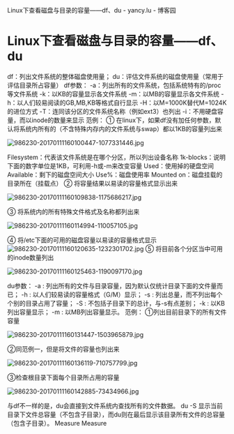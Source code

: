 Linux下查看磁盘与目录的容量——df、du - yancy.lu - 博客园

#  Linux下查看磁盘与目录的容量——df、du

df：列出文件系统的整体磁盘使用量；
du：评估文件系统的磁盘使用量（常用于评估目录所占容量）
df参数：
-a：列出所有的文件系统，包括系统特有的/proc等文件系统
-k：以KB的容量显示各文件系统
-m：以MB的容量显示各文件系统
-h：以人们较易阅读的GB,MB,KB等格式自行显示
-H：以M=1000K替代M=1024K的进位方式
-T：连同该分区的文件系统名称（例如ext3）也列出
-i：不用硬盘容量，而以inode的数量来显示
范例：
① 在linux下，如果df没有加任何参数，默认将系统内所有的（不含特殊内存内的文件系统与swap）都以1KB的容量列出来

![986230-20170111160100447-1077331446.jpg](../_resources/94b06545c9aa5a793bf0946679d39fc1.jpg)

Filesystem：代表该文件系统是在哪个分区，所以列出设备名称
1k-blocks：说明下面的数字单位是1KB，可利用-h或-m来改变容量
Used：使用掉的硬盘空间
Available：剩下的磁盘空间大小
Use%：磁盘使用率
Mounted on：磁盘挂载的目录所在（挂载点）
② 将容量结果以易读的容量格式显示出来

![986230-20170111160109838-1175686217.jpg](../_resources/9f5f7089c73cac9972d3eec303e8dbad.jpg)

③ 将系统内的所有特殊文件格式及名称都列出来

![986230-20170111160114994-110057105.jpg](../_resources/079f3d9455f6367c8f72e72388eacba6.jpg)

④ 将/etc下面的可用的磁盘容量以易读的容量格式显示
![986230-20170111160120635-1232301702.jpg](../_resources/dd82c4bc47a7da6b6d8a3120b95682b1.jpg)
⑤ 将目前各个分区当中可用的inode数量列出

![986230-20170111160125463-1190097170.jpg](../_resources/a6752441d9d5f72fd6dcc63ba6bb9772.jpg)

du参数：
-a : 列出所有的文件与目录容量，因为默认仅统计目录下面的文件量而已；
-h : 以人们较易读的容量格式（G/M）显示；
-s : 列出总量，而不列出每个个别的目录占用了容量；
-S : 不包括子目录下的总计，与-s有点差别；
-k : 以KB列出容量显示；
-m : 以MB列出容量显示。
范例：
①列出目前目录下的所有文件容量

![986230-20170111160131447-1503965879.jpg](../_resources/00f6d7ce3652bbaf07e00fdafbd24587.jpg)

②同范例一，但是将文件的容量也列出来

![986230-20170111160136119-710757799.jpg](../_resources/11062b04f1928c418af68c4f753d5353.jpg)

③检查根目录下面每个目录所占用的容量

![986230-20170111160142885-73434966.jpg](../_resources/b4c223b6230ddd649f2d2c2f6dab28bd.jpg)

与df不一样的是，du会直接到文件系统内查找所有的文件数据。
du -S 显示当前目录下文件总容量（不包含子目录），而du则在最后显示该目录所有文件的总容量（包含子目录）。
Measure
Measure
